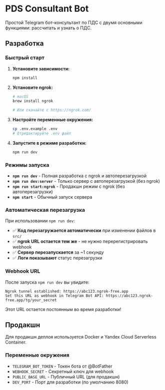 # PDS Consultant Bot

Простой Telegram бот-консультант по ПДС с двумя основными функциями: рассчитать и узнать о ПДС.

## Разработка

### Быстрый старт

1. **Установите зависимости:**

   ```bash
   npm install
   ```

2. **Установите ngrok:**

   ```bash
   # macOS
   brew install ngrok

   # Или скачайте с https://ngrok.com/
   ```

3. **Настройте переменные окружения:**

   ```bash
   cp .env.example .env
   # Отредактируйте .env файл
   ```

4. **Запустите в режиме разработки:**
   ```bash
   npm run dev
   ```

### Режимы запуска

- **`npm run dev`** - Полная разработка с ngrok и автоперезагрузкой
- **`npm run dev:server`** - Только сервер с автоперезагрузкой (без ngrok)
- **`npm run start:ngrok`** - Продакшн режим с ngrok (без автоперезагрузки)
- **`npm start`** - Обычный запуск сервера

### Автоматическая перезагрузка

При использовании `npm run dev`:

- ✅ **Код перезагружается автоматически** при изменении файлов в `src/`
- ✅ **ngrok URL остается тем же** - не нужно перерегистрировать webhook
- ✅ **Сервер перезапускается** за ~1 секунду
- ✅ **Логи показывают** статус перезагрузки

### Webhook URL

После запуска `npm run dev` вы увидите:

```
Ngrok tunnel established: https://abc123.ngrok-free.app
Set this URL as webhook in Telegram Bot API: https://abc123.ngrok-free.app/tg/your_secret
```

Этот URL остается постоянным во время разработки!

## Продакшн

Для продакшн деплоя используется Docker и Yandex Cloud Serverless Container.

### Переменные окружения

- `TELEGRAM_BOT_TOKEN` - Токен бота от @BotFather
- `WEBHOOK_SECRET` - Секретный ключ для webhook
- `PUBLIC_BASE_URL` - Публичный URL (для продакшн)
- `DEV_PORT` - Порт для разработки (по умолчанию 8080)
